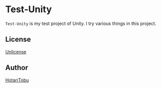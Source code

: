 # Test-Unity

`Test-Unity` is my test project of Unity. I try various things in this project.

## License

[Unlicense](LICENSE)

## Author

[HotariTobu](https://github.com/HotariTobu)
